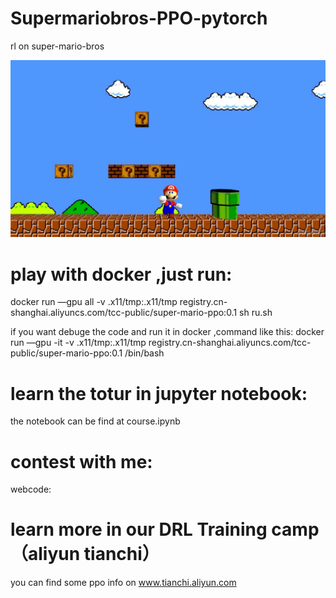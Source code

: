# Supermariobros-PPO-pytorch
rl on super-mario-bros

![avatar](/doc/timg.jpeg)

# play with docker ,just run:
docker run —gpu all -v .x11/tmp:.x11/tmp registry.cn-shanghai.aliyuncs.com/tcc-public/super-mario-ppo:0.1 sh ru.sh 

if you want debuge the code and run it in docker ,command like this:
docker run —gpu -it -v .x11/tmp:.x11/tmp registry.cn-shanghai.aliyuncs.com/tcc-public/super-mario-ppo:0.1 /bin/bash

# learn the totur in jupyter notebook:
the notebook can be find at course.ipynb

# contest with me:
webcode:

# learn more in our DRL Training camp （aliyun tianchi）
you can find some ppo info on www.tianchi.aliyun.com
